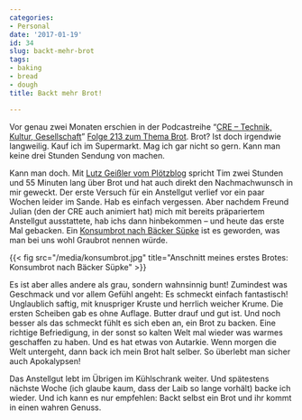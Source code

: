 ```yaml
---
categories:
- Personal
date: '2017-01-19'
id: 34
slug: backt-mehr-brot
tags:
- baking
- bread
- dough
title: Backt mehr Brot!

---
```


Vor genau zwei Monaten erschien in der Podcastreihe &#8220;[CRE – Technik, Kultur, Gesellschaft](https://cre.fm/)&#8221; [Folge 213 zum Thema Brot](https://cre.fm/cre213-brot). Brot? Ist doch irgendwie langweilig. Kauf ich im Supermarkt. Mag ich gar nicht so gern. Kann man keine drei Stunden Sendung von machen.

Kann man doch. Mit [Lutz Geißler vom Plötzblog](https://www.ploetzblog.de/) spricht Tim zwei Stunden und 55 Minuten lang über Brot und hat auch direkt den Nachmachwunsch in mir geweckt. Der erste Versuch für ein Anstellgut verlief vor ein paar Wochen leider im Sande. Hab es einfach vergessen. Aber nachdem Freund Julian (den der CRE auch animiert hat) mich mit bereits präpariertem Anstellgut ausstattete, hab ichs dann hinbekommen – und heute das erste Mal gebacken. Ein [Konsumbrot nach Bäcker Süpke](https://www.ploetzblog.de/2009/08/16/gebacken-konsumbrot/) ist es geworden, was man bei uns wohl Graubrot nennen würde.

<!--more-->{{< fig src="/media/konsumbrot.jpg" title="Anschnitt meines erstes Brotes: Konsumbrot nach Bäcker Süpke" >}}

Es ist aber alles andere als grau, sondern wahnsinnig bunt! Zumindest was Geschmack und vor allem Gefühl angeht: Es schmeckt einfach fantastisch! Unglaublich saftig, mit knuspriger Kruste und herrlich weicher Krume. Die ersten Scheiben gab es ohne Auflage. Butter drauf und gut ist. Und noch besser als das schmeckt fühlt es sich eben an, ein Brot zu backen. Eine richtige Befriedigung, in der sonst so kalten Welt mal wieder was warmes geschaffen zu haben. Und es hat etwas von Autarkie. Wenn morgen die Welt untergeht, dann back ich mein Brot halt selber. So überlebt man sicher auch Apokalypsen!

Das Anstellgut lebt im Übrigen im Kühlschrank weiter. Und spätestens nächste Woche (ich glaube kaum, dass der Laib so lange vorhält) backe ich wieder. Und ich kann es nur empfehlen: Backt selbst ein Brot und ihr kommt in einen wahren Genuss.